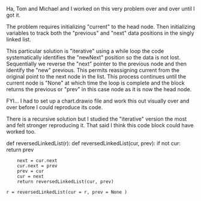 Ha, Tom and Michael and I worked on this very problem over and over until l got it.

The problem requires initializing "current" to the head node. Then initializing variables to track both the "previous" and "next" data positions in the singly linked list.

This particular solution is "iterative" using a while loop the code systematically identifies the "newNext" position so the data is not lost. Sequentially we reverse the "next" pointer to the previous node and then identify the "new" previous. This permits reassigning current from the original point to the next node in the list. This process continues until the current node is "None" at which time the loop is complete and the block returns the previous or "prev" in this case node as it is now the head node.

FYI... I had to set up a chart.drawio file and work this out visually over and over before I could reproduce its code.

There is a recursive solution but I studied the "iterative" version the most and felt stronger reproducing it. That said I think this code block could have worked too.

def reversedLinkedList(r):
    def reversedLinkedList(cur, prev):
        if not cur: 
            return prev
        
        next = cur.next
        cur.next = prev
        prev = cur
        cur = next
        return reversedLinkedList(cur, prev)
    
    r = reversedLinkedList(cur = r, prev = None )